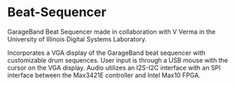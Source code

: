 # Beat-Sequencer
GarageBand Beat Sequencer made in collaboration with V Verma in the University of Illinois Digital Systems Laboratory.

  Incorporates a VGA display of the GarageBand beat sequencer with customizable drum sequences. User input is through a USB mouse with the cursor on the VGA display. Audio utilizes an I2S-I2C interface with an SPI interface between the Max3421E controller and Intel Max10 FPGA.
